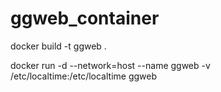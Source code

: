 # ggweb_container

docker build -t ggweb .

docker run -d --network=host --name ggweb -v /etc/localtime:/etc/localtime  ggweb
